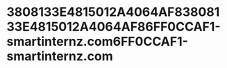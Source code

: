 # 3808133E4815012A4064AF83808133E4815012A4064AF86FF0CCAF1-smartinternz.com6FF0CCAF1-smartinternz.com